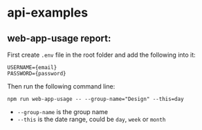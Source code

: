 # api-examples

## web-app-usage report:
First create `.env` file in the root folder and add the following into it:
```
USERNAME={email}
PASSWORD={password}
```

Then run the following command line:

`npm run web-app-usage -- --group-name="Design" --this=day`
* `--group-name` is the group name
* `--this` is the date range, could be `day`, `week` or `month`